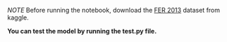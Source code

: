 *NOTE*
Before running the notebook, download the [FER 2013](https://www.kaggle.com/datasets/msambare/fer2013/data) dataset from kaggle.

**You can test the model by running the test.py file.**
